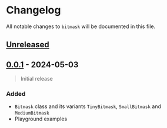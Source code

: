 # Changelog
All notable changes to `bitmask` will be documented in this file.

## [Unreleased]

## [0.0.1] - 2024-05-03
> Initial release

### Added
- `Bitmask` class and its variants `TinyBitmask`, `SmallBitmask` and `MediumBitmask`
- Playground examples

[unreleased]: https://github.com/dotgksh/bitmask/compare/v0.0.1...HEAD
[0.0.1]: https://github.com/dotgksh/bitmask/releases/tag/v0.0.1
